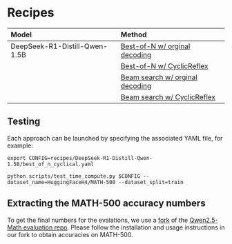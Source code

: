 # Recipes

| Model | Method |
| :--- | :--- |
| DeepSeek-R1-Distill-Qwen-1.5B | [Best-of-N w/ orginal decoding](DeepSeek-R1-Distill-Qwen-1.5B/best_of_n.yaml) |
| | [Best-of-N w/ CyclicReflex](DeepSeek-R1-Distill-Qwen-1.5B/best_of_n_cyclical.yaml) |
| | [Beam search w/ orginal decoding](DeepSeek-R1-Distill-Qwen-1.5B/beam_search.yaml) |
| | [Beam search w/ CyclicReflex](DeepSeek-R1-Distill-Qwen-1.5B/beam_search_cyclical.yaml) |


## Testing
Each approach can be launched by specifying the associated YAML file, for example:
```shell
export CONFIG=recipes/DeepSeek-R1-Distill-Qwen-1.5B/best_of_n_cyclical.yaml

python scripts/test_time_compute.py $CONFIG --dataset_name=HuggingFaceH4/MATH-500 --dataset_split=train
```



## Extracting the MATH-500 accuracy numbers

To get the final numbers for the evalations, we use a [fork](https://github.com/huggingface/Qwen2.5-Math) of the [Qwen2.5-Math evaluation repo](https://github.com/QwenLM/Qwen2.5-Math). Please follow the installation and usage instructions in our fork to obtain accuracies on MATH-500.